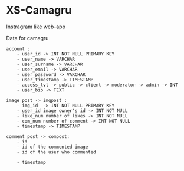 # XS-Camagru

Instragram like web-app

Data for camagru

    account :
        - user_id -> INT NOT NULL PRIMARY KEY
        - user_name -> VARCHAR
        - user_surname -> VARCHAR
        - user_email -> VARCHAR
        - user_password -> VARCHAR
        - user_timestamp -> TIMESTAMP
        - access_lvl -> public -> client -> moderator -> admin -> INT
        - user_bio -> TEXT

    image post -> imgpost :
        - img_id  -> INT NOT NULL PRIMARY KEY
        - user_id image owner's id -> INT NOT NULL
        - like_num number of likes -> INT NOT NULL
        - com_num number of comment -> INT NOT NULL
        - timestamp -> TIMESTAMP
    
    comment post -> compost:
        - id
        - id of the commented image
        - id of the user who commented

        - timestamp
